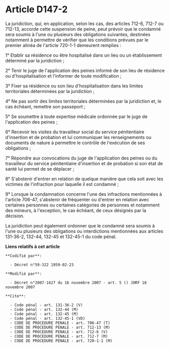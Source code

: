 # Article D147-2

La juridiction, qui, en application, selon les cas, des articles 712-6, 712-7 ou 712-13, accorde cette suspension de peine,
peut prévoir que le condamné sera soumis à l'une ou plusieurs des obligations suivantes, destinées notamment à permettre de
vérifier que les conditions prévues par le premier alinéa de l'article 720-1-1 demeurent remplies :

1° Etablir sa résidence ou être hospitalisé dans un lieu ou un établissement déterminé par la juridiction ;

2° Tenir le juge de l'application des peines informé de son lieu de résidence ou d'hospitalisation et l'informer de toute
modification ;

3° Fixer sa résidence ou son lieu d'hospitalisation dans les limites territoriales déterminées par la juridiction ;

4° Ne pas sortir des limites territoriales déterminées par la juridiction et, le cas échéant, remettre son passeport ;

5° Se soumettre à toute expertise médicale ordonnée par le juge de l'application des peines ;

6° Recevoir les visites du travailleur social du service pénitentiaire d'insertion et de probation et lui communiquer les
renseignements ou documents de nature à permettre le contrôle de l'exécution de ses obligations ;

7° Répondre aux convocations du juge de l'application des peines ou du travailleur du service pénitentiaire d'insertion et de
probation si son état de santé lui permet de se déplacer ;

8° S'abstenir d'entrer en relation de quelque manière que cela soit avec les victimes de l'infraction pour laquelle il est
condamné ;

9° Lorsque la condamnation concerne l'une des infractions mentionnées à l'article 706-47, s'abstenir de fréquenter ou
d'entrer en relation avec certaines personnes ou certaines catégories de personnes et notamment des mineurs, à l'exception,
le cas échéant, de ceux désignés par la décision.

La juridiction peut également ordonner que le condamné sera soumis à l'une ou plusieurs des obligations ou interdictions
mentionnées aux articles 131-36-2, 132-44, 132-45 et 132-45-1 du code pénal.

**Liens relatifs à cet article**

	**Codifié par**:

	  - Décret n°59-322 1959-02-23

	**Modifié par**:

	  - Décret n°2007-1627 du 16 novembre 2007 - art. 5 () JORF 18 novembre 2007

	**Cite**:

	  - Code pénal - art. 131-36-2 (V)
	  - Code pénal - art. 132-44 (M)
	  - Code pénal - art. 132-45 (M)
	  - Code pénal - art. 132-45-1 (VD)
	  - CODE DE PROCEDURE PENALE - art. 706-47 (T)
	  - CODE DE PROCEDURE PENALE - art. 712-13 (M)
	  - CODE DE PROCEDURE PENALE - art. 712-6 (V)
	  - CODE DE PROCEDURE PENALE - art. 712-7 (M)
	  - CODE DE PROCEDURE PENALE - art. 720-1-1 (M)
